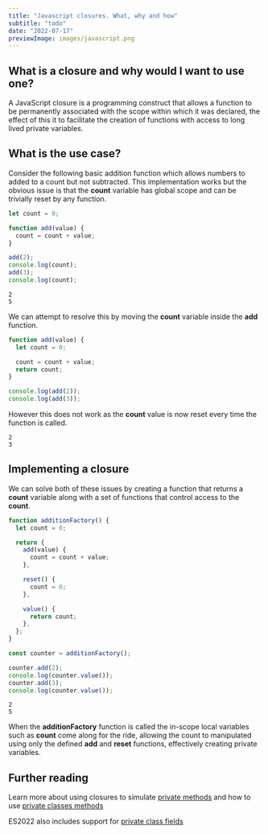 ```yaml
---
title: "Javascript closures. What, why and how"
subtitle: "todo"
date: "2022-07-17"
previewImage: images/javascript.png
---
```


## What is a closure and why would I want to use one?

A JavaScript closure is a programming construct that allows a function to be permanently associated with the scope within which it was declared, the effect of this it to facilitate the creation of functions with access to long lived private variables.

## What is the use case?

Consider the following basic addition function which allows numbers to added to a count but not subtracted. This implementation works but the obvious issue is that the **count** variable has global scope and can be trivially reset by any function.

```js
let count = 0;

function add(value) {
  count = count + value;
}

add(2);
console.log(count);
add(3);
console.log(count);
```

```text
2
5
```

We can attempt to resolve this by moving the **count** variable inside the **add** function.

```js
function add(value) {
  let count = 0;

  count = count + value;
  return count;
}

console.log(add(2));
console.log(add(3));
```

However this does not work as the **count** value is now reset every time the function is called.

```text
2
3
```

## Implementing a closure

We can solve both of these issues by creating a function that returns a **count** variable along with a set of functions that control access to the **count**.

```js
function additionFactory() {
  let count = 0;

  return {
    add(value) {
      count = count + value;
    },

    reset() {
      count = 0;
    },

    value() {
      return count;
    },
  };
}

const counter = additionFactory();

counter.add(2);
console.log(counter.value());
counter.add(3);
console.log(counter.value());
```

```text
2
5
```

When the **additionFactory** function is called the in-scope local variables such as **count** come along for the ride, allowing the count to manipulated using only the defined **add** and **reset** functions, effectively creating private variables.

## Further reading

Learn more about using closures to simulate [private methods](https://developer.mozilla.org/en-US/docs/Web/JavaScript/Reference/Classes/Private_class_fields) and how to use [private classes methods](https://developer.mozilla.org/en-US/docs/Web/JavaScript/Reference/Classes/Private_class_fields#private_methods)

ES2022 also includes support for [private class fields](https://developer.mozilla.org/en-US/docs/Web/JavaScript/Reference/Classes/Private_class_fields)
